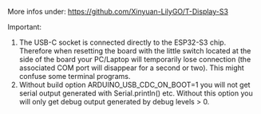 More infos under:  https://github.com/Xinyuan-LilyGO/T-Display-S3

Important:
1) The USB-C socket is connected directly to the ESP32-S3 chip. Therefore when resetting the board with the little switch located at the side of the board your PC/Laptop will temporarily lose connection (the associated COM port will disappear for a second or two). This might confuse some terminal programs.
2) Without build option ARDUINO_USB_CDC_ON_BOOT=1 you will not get serial output generated with Serial.println() etc. Without this option you will only get debug output generated by debug levels > 0.
